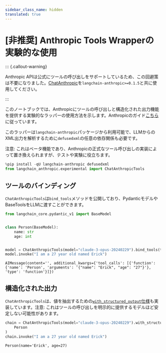 ```yaml
---
sidebar_class_name: hidden
translated: true
---
```


# [非推奨] Anthropic Tools Wrapperの実験的な使用

::: {.callout-warning}

Anthropic APIは公式にツールの呼び出しをサポートしているため、この回避策は不要になりました。[ChatAnthropic](/docs/integrations/chat/anthropic)を`langchain-anthropic>=0.1.5`と共に使用してください。

:::

このノートブックでは、Anthropicにツールの呼び出しと構造化された出力機能を提供する実験的なラッパーの使用方法を示します。Anthropicのガイド[こちら](https://docs.anthropic.com/claude/docs/functions-external-tools)に従っています。

このラッパーは`langchain-anthropic`パッケージから利用可能で、LLMからのXML出力を解析するために`defusedxml`の任意の依存関係も必要です。

注意: これはベータ機能であり、Anthropicの正式なツール呼び出しの実装によって置き換えられますが、テストや実験に役立ちます。

```python
%pip install -qU langchain-anthropic defusedxml
from langchain_anthropic.experimental import ChatAnthropicTools
```

## ツールのバインディング

`ChatAnthropicTools`は`bind_tools`メソッドを公開しており、PydanticモデルやBaseToolsをLLMに渡すことができます。

```python
from langchain_core.pydantic_v1 import BaseModel


class Person(BaseModel):
    name: str
    age: int


model = ChatAnthropicTools(model="claude-3-opus-20240229").bind_tools(tools=[Person])
model.invoke("I am a 27 year old named Erick")
```

```output
AIMessage(content='', additional_kwargs={'tool_calls': [{'function': {'name': 'Person', 'arguments': '{"name": "Erick", "age": "27"}'}, 'type': 'function'}]})
```

## 構造化された出力

`ChatAnthropicTools`は、値を抽出するための[`with_structured_output`仕様](/docs/modules/model_io/chat/structured_output)も実装しています。注意: これはツールの呼び出しを明示的に提供するモデルほど安定しない可能性があります。

```python
chain = ChatAnthropicTools(model="claude-3-opus-20240229").with_structured_output(
    Person
)
chain.invoke("I am a 27 year old named Erick")
```

```output
Person(name='Erick', age=27)
```
